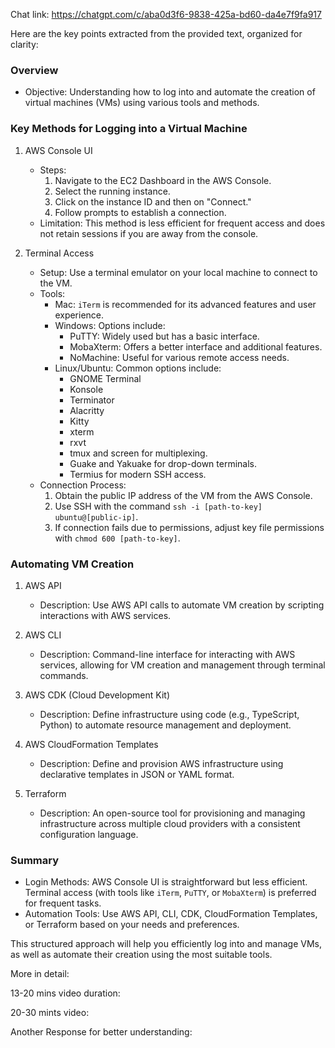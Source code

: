 Chat link: https://chatgpt.com/c/aba0d3f6-9838-425a-bd60-da4e7f9fa917


Here are the key points extracted from the provided text, organized for clarity:

### Overview
- Objective: Understanding how to log into and automate the creation of virtual machines (VMs) using various tools and methods.

### Key Methods for Logging into a Virtual Machine

1. AWS Console UI
   - Steps:
     1. Navigate to the EC2 Dashboard in the AWS Console.
     2. Select the running instance.
     3. Click on the instance ID and then on "Connect."
     4. Follow prompts to establish a connection.
   - Limitation: This method is less efficient for frequent access and does not retain sessions if you are away from the console.

2. Terminal Access
   - Setup: Use a terminal emulator on your local machine to connect to the VM.
   - Tools:
     - Mac: `iTerm` is recommended for its advanced features and user experience.
     - Windows: Options include:
       - PuTTY: Widely used but has a basic interface.
       - MobaXterm: Offers a better interface and additional features.
       - NoMachine: Useful for various remote access needs.
     - Linux/Ubuntu: Common options include:
       - GNOME Terminal
       - Konsole
       - Terminator
       - Alacritty
       - Kitty
       - xterm
       - rxvt
       - tmux and screen for multiplexing.
       - Guake and Yakuake for drop-down terminals.
       - Termius for modern SSH access.
   - Connection Process:
     1. Obtain the public IP address of the VM from the AWS Console.
     2. Use SSH with the command `ssh -i [path-to-key] ubuntu@[public-ip]`.
     3. If connection fails due to permissions, adjust key file permissions with `chmod 600 [path-to-key]`.

### Automating VM Creation

1. AWS API
   - Description: Use AWS API calls to automate VM creation by scripting interactions with AWS services.

2. AWS CLI
   - Description: Command-line interface for interacting with AWS services, allowing for VM creation and management through terminal commands.

3. AWS CDK (Cloud Development Kit)
   - Description: Define infrastructure using code (e.g., TypeScript, Python) to automate resource management and deployment.

4. AWS CloudFormation Templates
   - Description: Define and provision AWS infrastructure using declarative templates in JSON or YAML format.

5. Terraform
   - Description: An open-source tool for provisioning and managing infrastructure across multiple cloud providers with a consistent configuration language.

### Summary

- Login Methods: AWS Console UI is straightforward but less efficient. Terminal access (with tools like `iTerm`, `PuTTY`, or `MobaXterm`) is preferred for frequent tasks.
- Automation Tools: Use AWS API, CLI, CDK, CloudFormation Templates, or Terraform based on your needs and preferences.

This structured approach will help you efficiently log into and manage VMs, as well as automate their creation using the most suitable tools.









More in detail:










13-20 mins video duration:






20-30 mints video:






Another Response for better understanding:






